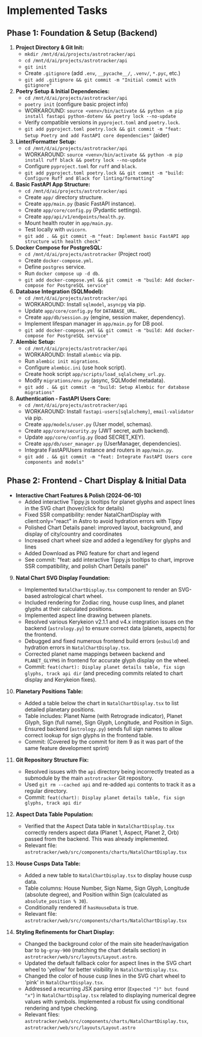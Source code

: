 # Implemented Tasks

## Phase 1: Foundation & Setup (Backend)

1.  **Project Directory & Git Init:**
    *   `mkdir /mnt/d/ai/projects/astrotracker/api`
    *   `cd /mnt/d/ai/projects/astrotracker/api`
    *   `git init`
    *   Create `.gitignore` (add `.env`, `__pycache__/`, `.venv/`, `*.pyc`, etc.)
    *   `git add .gitignore && git commit -m "Initial commit with gitignore"`
2.  **Poetry Setup & Initial Dependencies:**
    *   `cd /mnt/d/ai/projects/astrotracker/api`
    *   `poetry init` (configure basic project info)
    *   WORKAROUND: `source <venv>/bin/activate && python -m pip install fastapi python-dotenv && poetry lock --no-update`
    *   Verify compatible versions in `pyproject.toml` and `poetry.lock`.
    *   `git add pyproject.toml poetry.lock && git commit -m "feat: Setup Poetry and add FastAPI core dependencies"` (aider)
3.  **Linter/Formatter Setup:**
    *   `cd /mnt/d/ai/projects/astrotracker/api`
    *   WORKAROUND: `source <venv>/bin/activate && python -m pip install ruff black && poetry lock --no-update`
    *   Configure `pyproject.toml` for `ruff` and `black`.
    *   `git add pyproject.toml poetry.lock && git commit -m "build: Configure Ruff and Black for linting/formatting"`
4.  **Basic FastAPI App Structure:**
    *   `cd /mnt/d/ai/projects/astrotracker/api`
    *   Create `app/` directory structure.
    *   Create `app/main.py` (basic FastAPI instance).
    *   Create `app/core/config.py` (Pydantic settings).
    *   Create `app/api/v1/endpoints/health.py`.
    *   Mount health router in `app/main.py`.
    *   Test locally with `uvicorn`.
    *   `git add . && git commit -m "feat: Implement basic FastAPI app structure with health check"`
5.  **Docker Compose for PostgreSQL:**
    *   `cd /mnt/d/ai/projects/astrotracker` (Project root)
    *   Create `docker-compose.yml`.
    *   Define `postgres` service.
    *   Run `docker compose up -d db`.
    *   `git add docker-compose.yml && git commit -m "build: Add docker-compose for PostgreSQL service"`
6.  **Database Integration (SQLModel):**
    *   `cd /mnt/d/ai/projects/astrotracker/api`
    *   WORKAROUND: Install `sqlmodel`, `asyncpg` via pip.
    *   Update `app/core/config.py` for `DATABASE_URL`.
    *   Create `app/db/session.py` (engine, session maker, dependency).
    *   Implement lifespan manager in `app/main.py` for DB pool.
    *   `git add docker-compose.yml && git commit -m "build: Add docker-compose for PostgreSQL service"`
7.  **Alembic Setup:**
    *   `cd /mnt/d/ai/projects/astrotracker/api`
    *   WORKAROUND: Install `alembic` via pip.
    *   Run `alembic init migrations`.
    *   Configure `alembic.ini` (use hook script).
    *   Create hook script `app/scripts/load_sqlalchemy_url.py`.
    *   Modify `migrations/env.py` (async, SQLModel metadata).
    *   `git add . && git commit -m "build: Setup Alembic for database migrations"`
8.  **Authentication - FastAPI Users Core:**
    *   `cd /mnt/d/ai/projects/astrotracker/api`
    *   WORKAROUND: Install `fastapi-users[sqlalchemy]`, `email-validator` via pip.
    *   Create `app/models/user.py` (User model, schemas).
    *   Create `app/core/security.py` (JWT secret, auth backend).
    *   Update `app/core/config.py` (load SECRET_KEY).
    *   Create `app/db/user_manager.py` (UserManager, dependencies).
    *   Integrate FastAPIUsers instance and routers in `app/main.py`.
    *   `git add . && git commit -m "feat: Integrate FastAPI Users core components and models"`

## Phase 2: Frontend - Chart Display & Initial Data

- **Interactive Chart Features & Polish (2024-06-10)**
    * Added interactive Tippy.js tooltips for planet glyphs and aspect lines in the SVG chart (hover/click for details)
    * Fixed SSR compatibility: render NatalChartDisplay with client:only="react" in Astro to avoid hydration errors with Tippy
    * Polished Chart Details panel: improved layout, background, and display of city/country and coordinates
    * Increased chart wheel size and added a legend/key for glyphs and lines
    * Added Download as PNG feature for chart and legend
    * See commit: "feat: add interactive Tippy.js tooltips to chart, improve SSR compatibility, and polish Chart Details panel"

9.  **Natal Chart SVG Display Foundation:**
    *   Implemented `NatalChartDisplay.tsx` component to render an SVG-based astrological chart wheel.
    *   Included rendering for Zodiac ring, house cusp lines, and planet glyphs at their calculated positions.
    *   Implemented aspect line drawing between planets.
    *   Resolved various Kerykeion v2.1.1 and v4.x integration issues on the backend (`astrology.py`) to ensure correct data (planets, aspects) for the frontend.
    *   Debugged and fixed numerous frontend build errors (`esbuild`) and hydration errors in `NatalChartDisplay.tsx`.
    *   Corrected planet name mappings between backend and `PLANET_GLYPHS` in frontend for accurate glyph display on the wheel.
    *   Commit: `feat(chart): Display planet details table, fix sign glyphs, track api dir` (and preceding commits related to chart display and Kerykeion fixes).
10. **Planetary Positions Table:**
    *   Added a table below the chart in `NatalChartDisplay.tsx` to list detailed planetary positions.
    *   Table includes: Planet Name (with Retrograde indicator), Planet Glyph, Sign (full name), Sign Glyph, Longitude, and Position in Sign.
    *   Ensured backend (`astrology.py`) sends full sign names to allow correct lookup for sign glyphs in the frontend table.
    *   Commit: (Covered by the commit for item 9 as it was part of the same feature development sprint)
11. **Git Repository Structure Fix:**
    *   Resolved issues with the `api` directory being incorrectly treated as a submodule by the main `astrotracker` Git repository.
    *   Used `git rm --cached api` and re-added `api` contents to track it as a regular directory.
    *   Commit: `feat(chart): Display planet details table, fix sign glyphs, track api dir` 

12. **Aspect Data Table Population:**
    *   Verified that the Aspect Data table in `NatalChartDisplay.tsx` correctly renders aspect data (Planet 1, Aspect, Planet 2, Orb) passed from the backend. This was already implemented.
    *   Relevant file: `astrotracker/web/src/components/charts/NatalChartDisplay.tsx`

13. **House Cusps Data Table:**
    *   Added a new table to `NatalChartDisplay.tsx` to display house cusp data.
    *   Table columns: House Number, Sign Name, Sign Glyph, Longitude (absolute degree), and Position within Sign (calculated as `absolute_position % 30`).
    *   Conditionally rendered if `hasHouseData` is true.
    *   Relevant file: `astrotracker/web/src/components/charts/NatalChartDisplay.tsx`

14. **Styling Refinements for Chart Display:**
    *   Changed the background color of the main site header/navigation bar to `bg-gray-900` (matching the chart details section) in `astrotracker/web/src/layouts/Layout.astro`.
    *   Updated the default fallback color for aspect lines in the SVG chart wheel to 'yellow' for better visibility in `NatalChartDisplay.tsx`.
    *   Changed the color of house cusp lines in the SVG chart wheel to 'pink' in `NatalChartDisplay.tsx`.
    *   Addressed a recurring JSX parsing error (`Expected ")" but found "x"`) in `NatalChartDisplay.tsx` related to displaying numerical degree values with symbols. Implemented a robust fix using conditional rendering and type checking.
    *   Relevant files: `astrotracker/web/src/components/charts/NatalChartDisplay.tsx`, `astrotracker/web/src/layouts/Layout.astro` 